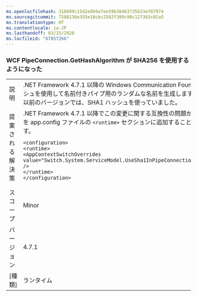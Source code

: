 ```yaml
---
ms.openlocfilehash: 318609c15d2e0b9a7ee59b38463735b33ef87974
ms.sourcegitcommit: 7588136e355e10cbc2582f389c90c127363c02a5
ms.translationtype: HT
ms.contentlocale: ja-JP
ms.lasthandoff: 03/15/2020
ms.locfileid: "67857266"
---
```

### <a name="wcf-pipeconnectiongethashalgorithm-now-uses-sha256"></a>WCF PipeConnection.GetHashAlgorithm が SHA256 を使用するようになった

|   |   |
|---|---|
|説明|.NET Framework 4.7.1 以降の Windows Communication Foundation は、SHA256 ハッシュを使用して名前付きパイプ用のランダムな名前を生成します。 .NET Framework 4.7 以前のバージョンでは、SHA1 ハッシュを使っていました。|
|提案される解決策|.NET Framework 4.7.1 以降でこの変更に関する互換性の問題が発生した場合は、次の行を app.config ファイルの <code>&lt;runtime&gt;</code> セクションに追加することで、変更を無効にできます。<pre><code class="lang-xml">&lt;configuration&gt;&#13;&#10;&lt;runtime&gt;&#13;&#10;&lt;AppContextSwitchOverrides value=&quot;Switch.System.ServiceModel.UseSha1InPipeConnectionGetHashAlgorithm=true&quot; /&gt;&#13;&#10;&lt;/runtime&gt;&#13;&#10;&lt;/configuration&gt;&#13;&#10;</code></pre>|
|スコープ|Minor|
|バージョン|4.7.1|
|[種類]|ランタイム|
